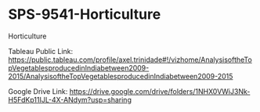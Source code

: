 # SPS-9541-Horticulture
Horticulture

Tableau Public Link: https://public.tableau.com/profile/axel.trinidade#!/vizhome/AnalysisoftheTopVegetablesproducedinIndiabetween2009-2015/AnalysisoftheTopVegetablesproducedinIndiabetween2009-2015

Google Drive Link: https://drive.google.com/drive/folders/1NHX0VWiJ3Nk-H5FdKp11IJL-4X-ANdym?usp=sharing
